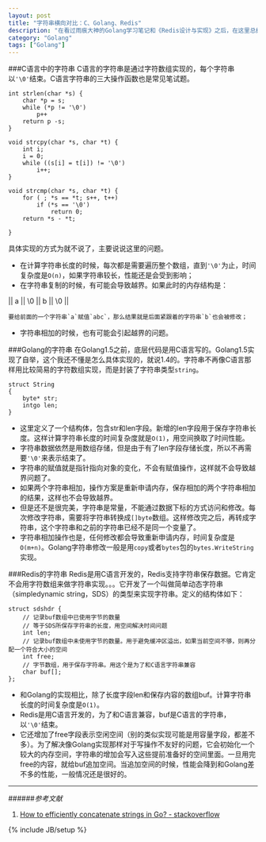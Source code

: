 ```yaml
---
layout: post
title: "字符串横向对比：C、Golang、Redis"
description: "在看过雨痕大神的Golang学习笔记和《Redis设计与实现》之后，在这里总结一下。另外，雨痕大神啥时候更新1.5版本的学习笔记呀。"
category: "Golang"
tags: ["Golang"]
---
```


###C语言中的字符串
C语言的字符串是通过字符数组实现的，每个字符串以`'\0'`结束。C语言字符串的三大操作函数也是常见笔试题。

	int strlen(char *s) {
		char *p = s;
		while (*p != '\0')
			p++
		return p -s;
	}
	
	void strcpy(char *s, char *t) {
		int i;
		i = 0;
		while ((s[i] = t[i]) != '\0')
			i++;
	}
	
	void strcmp(char *s, char *t) {
		for ( ; *s == *t; s++, t++)
			if (*s == '\0')
				return 0;
		return *s - *t;
	
	}

具体实现的方式为就不说了，主要说说这里的问题。

+ 在计算字符串长度的时候，每次都是需要遍历整个数组，直到`'\0'`为止，时间复杂度是`O(n)`，如果字符串较长，性能还是会受到影响；
+ 在字符串复制的时候，有可能会导致越界。如果此时的内存结构是：

|| a || \0 || b || \0 ||

	要给前面的一个字符串`a`赋值`abc`，那么结果就是后面紧跟着的字符串`b`也会被修改；
+ 字符串相加的时候，也有可能会引起越界的问题。

###Golang的字符串
在Golang1.5之前，底层代码是用C语言写的。Golang1.5实现了自举，这个我还不懂是怎么具体实现的，就说1.4的。字符串不再像C语言那样用比较简易的字符数组实现，而是封装了字符串类型`string`。

	struct String
	{
		byte* str;
		intgo len;
	}
	
+ 这里定义了一个结构体，包含str和len字段。新增的len字段用于保存字符串长度。这样计算字符串长度的时间复杂度就是`O(1)`，用空间换取了时间性能。
+ 字符串数据依然是用数组存储，但是由于有了len字段存储长度，所以不再需要`'\0'`来表示结束了。
+ 字符串的赋值就是指针指向对象的变化，不会有赋值操作，这样就不会导致越界问题了。
+ 如果两个字符串相加，操作方案是重新申请内存，保存相加的两个字符串相加的结果，这样也不会导致越界。
+ 但是还不是很完美，字符串是常量，不能通过数据下标的方式访问和修改。每次修改字符串，需要将字符串转换成`[]byte`数组。这样修改完之后，再转成字符串，这个字符串和之前的字符串已经不是同一个变量了。
+ 字符串相加操作也是，任何修改都会导致重新申请内存，时间复杂度是`O(m+n)`。Golang字符串修改一般是用`copy`或者`bytes`包的`bytes.WriteString`实现。

###Redis的字符串
Redis是用C语言开发的，Redis支持字符串保存数据。它肯定不会用字符数组来做字符串实现。。。它开发了一个叫做简单动态字符串（simpledynamic string，SDS）的类型来实现字符串。定义的结构体如下：

	struct sdshdr {    
		// 记录buf数组中已使用字节的数量    
		// 等于SDS所保存字符串的长度，用空间解决时间问题
		int len;    
		// 记录buf数组中未使用字节的数量。用于避免缓冲区溢出，如果当前空间不够，则再分配一个符合大小的空间  
		int free;   
		// 字节数组，用于保存字符串。用这个是为了和C语言字符串兼容
		char buf[];
	};
	
	
+ 和Golang的实现相比，除了长度字段len和保存内容的数组buf。计算字符串长度的时间复杂度是`O(1)`。
+ Redis是用C语言开发的，为了和C语言兼容，buf是C语言的字符串，以`'\0'`结束。
+ 它还增加了free字段表示空闲空间（别的类似实现可能是用容量字段，都差不多）。为了解决像Golang实现那样对于写操作不友好的问题，它会初始化一个较大的内存空间，字符串的增加会写入这些提前准备好的空间里面。一旦用完free的内容，就给buf追加空间。当追加空间的时候，性能会降到和Golang差不多的性能，一般情况还是很好的。


---

######*参考文献*
1. [How to efficiently concatenate strings in Go? - stackoverflow](http://stackoverflow.com/questions/1760757/how-to-efficiently-concatenate-strings-in-go)

{% include JB/setup %}
